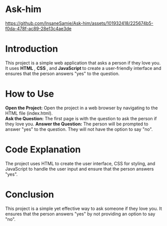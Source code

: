 # Ask-him


https://github.com/InsaneSamie/Ask-him/assets/101932418/225674b5-f0da-478f-ac89-28e13c4ae3de


<h1>Introduction</h1>

This project is a simple web application that asks a person if they love you. It uses <strong> HTML </strong>, <strong> CSS </strong>, and <strong> JavaScript </strong> to create a user-friendly interface and ensures that the person answers "yes" to the question.

<h1>How to Use</h1>

<strong>Open the Project:</strong> Open the project in a web browser by navigating to the HTML file (index.html).<br>
<strong>Ask the Question:</strong> The first page is with the question to ask the person if they love you.
<strong>Answer the Question:</strong> The person will be prompted to answer "yes" to the question. They will not have the option to say "no".

<h1>Code Explanation</h1>

The project uses HTML to create the user interface, CSS for styling, and JavaScript to handle the user input and ensure that the person answers "yes".

<h1>Conclusion</h1>

This project is a simple yet effective way to ask someone if they love you. It ensures that the person answers "yes" by not providing an option to say "no".
